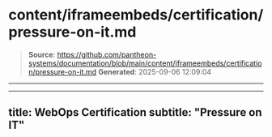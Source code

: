 # content/iframeembeds/certification/pressure-on-it.md

> **Source**: https://github.com/pantheon-systems/documentation/blob/main/content/iframeembeds/certification/pressure-on-it.md
> **Generated**: 2025-09-06 12:09:04

---

---
title: WebOps Certification
subtitle: "Pressure on IT"
---

<Partial file="certification-guide/pressure-on-it.md" />
